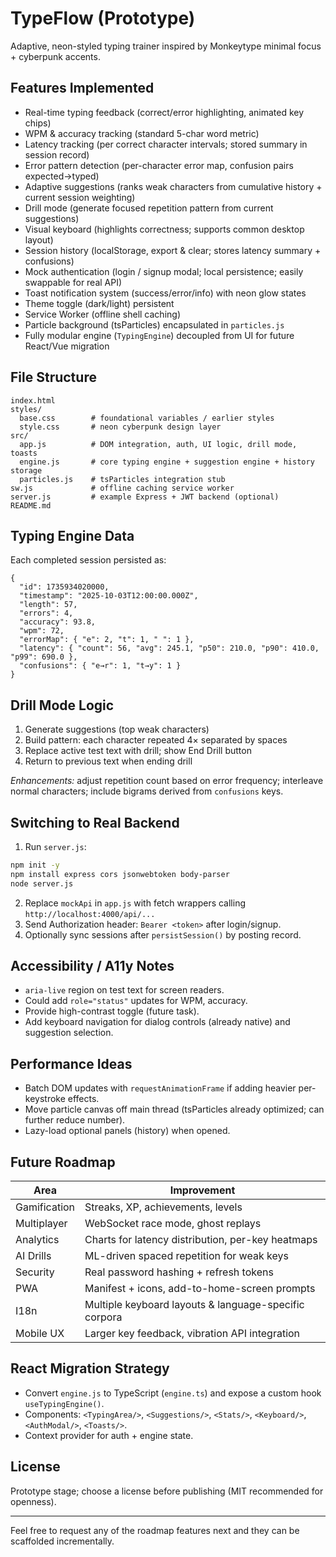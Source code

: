 # TypeFlow (Prototype)

Adaptive, neon-styled typing trainer inspired by Monkeytype minimal focus + cyberpunk accents.

## Features Implemented
- Real-time typing feedback (correct/error highlighting, animated key chips)
- WPM & accuracy tracking (standard 5-char word metric)
- Latency tracking (per correct character intervals; stored summary in session record)
- Error pattern detection (per-character error map, confusion pairs expected→typed)
- Adaptive suggestions (ranks weak characters from cumulative history + current session weighting)
- Drill mode (generate focused repetition pattern from current suggestions)
- Visual keyboard (highlights correctness; supports common desktop layout)
- Session history (localStorage, export & clear; stores latency summary + confusions)
- Mock authentication (login / signup modal; local persistence; easily swappable for real API)
- Toast notification system (success/error/info) with neon glow states
- Theme toggle (dark/light) persistent
- Service Worker (offline shell caching)
- Particle background (tsParticles) encapsulated in `particles.js`
- Fully modular engine (`TypingEngine`) decoupled from UI for future React/Vue migration

## File Structure
```
index.html
styles/
  base.css        # foundational variables / earlier styles
  style.css       # neon cyberpunk design layer
src/
  app.js          # DOM integration, auth, UI logic, drill mode, toasts
  engine.js       # core typing engine + suggestion engine + history storage
  particles.js    # tsParticles integration stub
sw.js             # offline caching service worker
server.js         # example Express + JWT backend (optional)
README.md
```

## Typing Engine Data
Each completed session persisted as:
```jsonc
{
  "id": 1735934020000,
  "timestamp": "2025-10-03T12:00:00.000Z",
  "length": 57,
  "errors": 4,
  "accuracy": 93.8,
  "wpm": 72,
  "errorMap": { "e": 2, "t": 1, " ": 1 },
  "latency": { "count": 56, "avg": 245.1, "p50": 210.0, "p90": 410.0, "p99": 690.0 },
  "confusions": { "e→r": 1, "t→y": 1 }
}
```

## Drill Mode Logic
1. Generate suggestions (top weak characters)
2. Build pattern: each character repeated 4× separated by spaces
3. Replace active test text with drill; show End Drill button
4. Return to previous text when ending drill

*Enhancements:* adjust repetition count based on error frequency; interleave normal characters; include bigrams derived from `confusions` keys.

## Switching to Real Backend
1. Run `server.js`:
```bash
npm init -y
npm install express cors jsonwebtoken body-parser
node server.js
```
2. Replace `mockApi` in `app.js` with fetch wrappers calling `http://localhost:4000/api/...`
3. Send Authorization header: `Bearer <token>` after login/signup.
4. Optionally sync sessions after `persistSession()` by posting record.

## Accessibility / A11y Notes
- `aria-live` region on test text for screen readers.
- Could add `role="status"` updates for WPM, accuracy.
- Provide high-contrast toggle (future task).
- Add keyboard navigation for dialog controls (already native) and suggestion selection.

## Performance Ideas
- Batch DOM updates with `requestAnimationFrame` if adding heavier per-keystroke effects.
- Move particle canvas off main thread (tsParticles already optimized; can further reduce number).
- Lazy-load optional panels (history) when opened.

## Future Roadmap
| Area | Improvement |
|------|-------------|
| Gamification | Streaks, XP, achievements, levels |
| Multiplayer | WebSocket race mode, ghost replays |
| Analytics | Charts for latency distribution, per-key heatmaps |
| AI Drills | ML-driven spaced repetition for weak keys |
| Security | Real password hashing + refresh tokens |
| PWA | Manifest + icons, add-to-home-screen prompts |
| I18n | Multiple keyboard layouts & language-specific corpora |
| Mobile UX | Larger key feedback, vibration API integration |

## React Migration Strategy
- Convert `engine.js` to TypeScript (`engine.ts`) and expose a custom hook `useTypingEngine()`.
- Components: `<TypingArea/>`, `<Suggestions/>`, `<Stats/>`, `<Keyboard/>`, `<AuthModal/>`, `<Toasts/>`.
- Context provider for auth + engine state.

## License
Prototype stage; choose a license before publishing (MIT recommended for openness).

---
Feel free to request any of the roadmap features next and they can be scaffolded incrementally.
